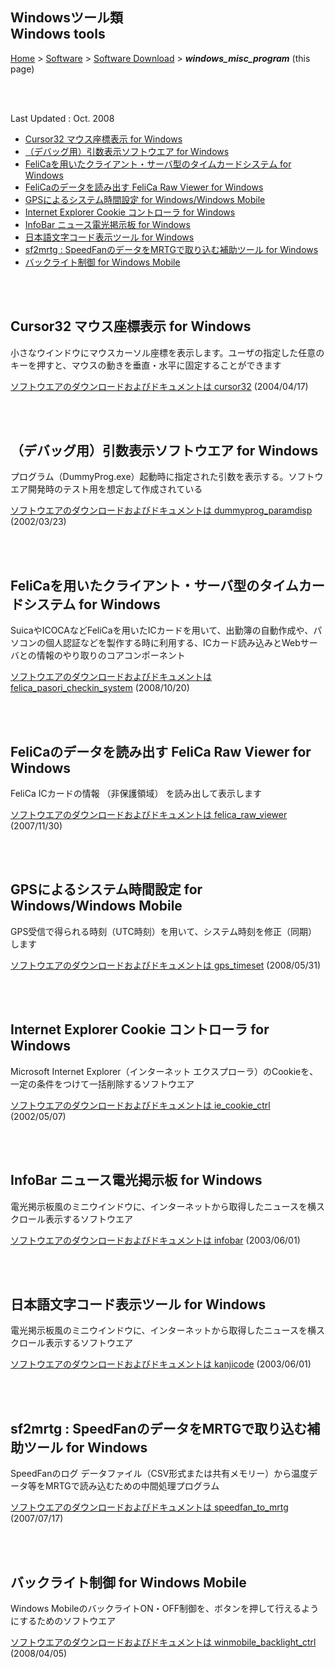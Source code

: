 ## Windowsツール類<br />Windows tools<!-- omit in toc -->

[Home](https://oasis3855.github.io/webpage/) > [Software](https://oasis3855.github.io/webpage/software/index.html) > [Software Download](https://oasis3855.github.io/webpage/software/software-download.html) > ***windows_misc_program*** (this page)

<br />
<br />

Last Updated : Oct. 2008

- [Cursor32 マウス座標表示 for Windows](#cursor32-マウス座標表示-for-windows)
- [（デバッグ用）引数表示ソフトウエア for Windows](#デバッグ用引数表示ソフトウエア-for-windows)
- [FeliCaを用いたクライアント・サーバ型のタイムカードシステム for Windows](#felicaを用いたクライアントサーバ型のタイムカードシステム-for-windows)
- [FeliCaのデータを読み出す FeliCa Raw Viewer for Windows](#felicaのデータを読み出す-felica-raw-viewer-for-windows)
- [GPSによるシステム時間設定 for Windows/Windows Mobile](#gpsによるシステム時間設定-for-windowswindows-mobile)
- [Internet Explorer Cookie コントローラ for Windows](#internet-explorer-cookie-コントローラ-for-windows)
- [InfoBar ニュース電光掲示板 for Windows](#infobar-ニュース電光掲示板-for-windows)
- [日本語文字コード表示ツール for Windows](#日本語文字コード表示ツール-for-windows)
- [sf2mrtg : SpeedFanのデータをMRTGで取り込む補助ツール for Windows](#sf2mrtg--speedfanのデータをmrtgで取り込む補助ツール-for-windows)
- [バックライト制御 for Windows Mobile](#バックライト制御-for-windows-mobile)


<br />
<br />

## Cursor32 マウス座標表示 for Windows

小さなウインドウにマウスカーソル座標を表示します。ユーザの指定した任意のキーを押すと、マウスの動きを垂直・水平に固定することができます

[ソフトウエアのダウンロードおよびドキュメントは cursor32](cursor32/README.md) (2004/04/17)

<br />
<br />

## （デバッグ用）引数表示ソフトウエア for Windows

プログラム（DummyProg.exe）起動時に指定された引数を表示する。ソフトウエア開発時のテスト用を想定して作成されている

[ソフトウエアのダウンロードおよびドキュメントは dummyprog_paramdisp](dummyprog_paramdisp/README.md) (2002/03/23)

<br />
<br />

## FeliCaを用いたクライアント・サーバ型のタイムカードシステム for Windows

SuicaやICOCAなどFeliCaを用いたICカードを用いて、出勤簿の自動作成や、パソコンの個人認証などを製作する時に利用する、ICカード読み込みとWebサーバとの情報のやり取りのコアコンポーネント

[ソフトウエアのダウンロードおよびドキュメントは felica_pasori_checkin_system](felica_pasori_checkin_system/README.md) (2008/10/20)

<br />
<br />

## FeliCaのデータを読み出す FeliCa Raw Viewer for Windows

FeliCa ICカードの情報 （非保護領域） を読み出して表示します

[ソフトウエアのダウンロードおよびドキュメントは felica_raw_viewer](felica_raw_viewer/README.md) (2007/11/30)

<br />
<br />

## GPSによるシステム時間設定 for Windows/Windows Mobile

GPS受信で得られる時刻（UTC時刻）を用いて、システム時刻を修正（同期）します

[ソフトウエアのダウンロードおよびドキュメントは gps_timeset](gps_timeset/README.md) (2008/05/31)

<br />
<br />

## Internet Explorer Cookie コントローラ for Windows

Microsoft Internet Explorer（インターネット エクスプローラ）のCookieを、一定の条件をつけて一括削除するソフトウエア

[ソフトウエアのダウンロードおよびドキュメントは ie_cookie_ctrl](ie_cookie_ctrl/README.md) (2002/05/07)

<br />
<br />

## InfoBar ニュース電光掲示板 for Windows

電光掲示板風のミニウインドウに、インターネットから取得したニュースを横スクロール表示するソフトウエア

[ソフトウエアのダウンロードおよびドキュメントは infobar](infobar/README.md) (2003/06/01)

<br />
<br />

## 日本語文字コード表示ツール for Windows

電光掲示板風のミニウインドウに、インターネットから取得したニュースを横スクロール表示するソフトウエア

[ソフトウエアのダウンロードおよびドキュメントは kanjicode](kanjicode/README.md) (2003/06/01)

<br />
<br />

## sf2mrtg : SpeedFanのデータをMRTGで取り込む補助ツール for Windows

SpeedFanのログ データファイル（CSV形式または共有メモリー）から温度データ等をMRTGで読み込むための中間処理プログラム

[ソフトウエアのダウンロードおよびドキュメントは speedfan_to_mrtg](speedfan_to_mrtg/README.md) (2007/07/17)

<br />
<br />

## バックライト制御 for Windows Mobile

Windows MobileのバックライトON・OFF制御を、ボタンを押して行えるようにするためのソフトウエア

[ソフトウエアのダウンロードおよびドキュメントは winmobile_backlight_ctrl](winmobile_backlight_ctrl/README.md) (2008/04/05)

<br />
<br />
